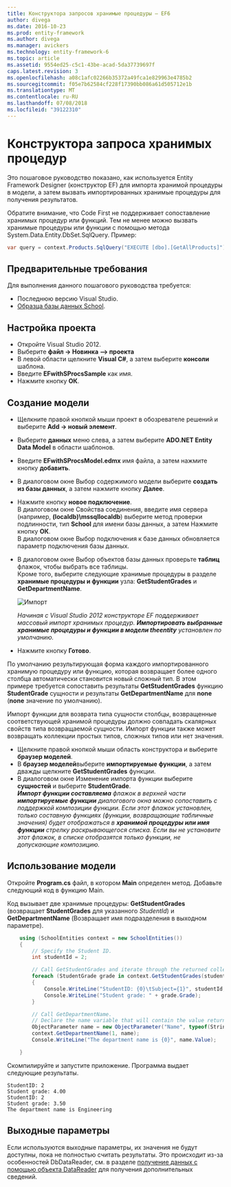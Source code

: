 ```yaml
---
title: Конструктора запросов хранимые процедуры — EF6
author: divega
ms.date: 2016-10-23
ms.prod: entity-framework
ms.author: divega
ms.manager: avickers
ms.technology: entity-framework-6
ms.topic: article
ms.assetid: 9554ed25-c5c1-43be-acad-5da37739697f
caps.latest.revision: 3
ms.openlocfilehash: a08c1afc02266b35372a49fca1e829963e4785b2
ms.sourcegitcommit: f05e7b62584cf228f17390bb086a61d505712e1b
ms.translationtype: MT
ms.contentlocale: ru-RU
ms.lasthandoff: 07/08/2018
ms.locfileid: "39122310"
---
```

# <a name="designer-query-stored-procedures"></a>Конструктора запроса хранимых процедур
Это пошаговое руководство показано, как используется Entity Framework Designer (конструктор EF) для импорта хранимой процедуры в модели, а затем вызвать импортированных хранимые процедуры для получения результатов. 

Обратите внимание, что Code First не поддерживает сопоставление хранимых процедур или функций. Тем не менее можно вызвать хранимые процедуры или функции с помощью метода System.Data.Entity.DbSet.SqlQuery. Пример:
``` csharp
var query = context.Products.SqlQuery("EXECUTE [dbo].[GetAllProducts]")`;
```

## <a name="prerequisites"></a>Предварительные требования

Для выполнения данного пошагового руководства требуется:

- Последнюю версию Visual Studio.
- [Образца базы данных School](~/ef6/resources/school-database.md).

## <a name="set-up-the-project"></a>Настройка проекта

-   Откройте Visual Studio 2012.
-   Выберите **файл -&gt; Новинка —&gt; проекта**
-   В левой области щелкните **Visual C\#**, а затем выберите **консоли** шаблона.
-   Введите **EFwithSProcsSample** как имя.
-   Нажмите кнопку **ОК**.

## <a name="create-a-model"></a>Создание модели

-   Щелкните правой кнопкой мыши проект в обозревателе решений и выберите **Add -&gt; новый элемент**.
-   Выберите **данных** меню слева, а затем выберите **ADO.NET Entity Data Model** в области шаблонов.
-   Введите **EFwithSProcsModel.edmx** имя файла, а затем нажмите кнопку **добавить**.
-   В диалоговом окне Выбор содержимого модели выберите **создать из базы данных**, а затем нажмите кнопку **Далее**.
-   Нажмите кнопку **новое подключение**.  
    В диалоговом окне Свойства соединения, введите имя сервера (например, **(localdb)\\mssqllocaldb**) выберите метод проверки подлинности, тип **School** для имени базы данных, а затем Нажмите кнопку **ОК**.  
    В диалоговом окне Выбор подключения к базе данных обновляется параметр подключения базы данных.
-   В диалоговом окне Выбор объектов базы данных проверьте **таблиц** флажок, чтобы выбрать все таблицы.  
    Кроме того, выберите следующие хранимые процедуры в разделе **хранимые процедуры и функции** узла: **GetStudentGrades** и **GetDepartmentName**. 

    ![Импорт](~/ef6/media/import.jpg)

    *Начиная с Visual Studio 2012 конструкторе EF поддерживает массовый импорт хранимых процедур. **Импортировать выбранные хранимые процедуры и функции в модели theentity** установлен по умолчанию.*
-   Нажмите кнопку **Готово**.

По умолчанию результирующая форма каждого импортированного хранимую процедуру или функцию, которая возвращает более одного столбца автоматически становится новый сложный тип. В этом примере требуется сопоставить результаты **GetStudentGrades** функцию **StudentGrade** сущности и результаты **GetDepartmentName** для **none** (**none** значение по умолчанию).

Импорт функции для возврата типа сущности столбцы, возвращенные соответствующей хранимой процедуры должно совпадать скалярных свойств типа возвращаемой сущности. Импорт функции также может возвращать коллекции простых типов, сложных типов или нет значения.

-   Щелкните правой кнопкой мыши область конструктора и выберите **браузер моделей**.
-   В **браузер моделей**выберите **импортируемые функции**, а затем дважды щелкните **GetStudentGrades** функции.
-   В диалоговом окне Изменение импорта функции выберите **сущностей** и выберите **StudentGrade**.  
    ***Импорт функции составляема** флажок в верхней части **импортируемые функции** диалогового окна можно сопоставить с поддержкой композиции функции. Если этот флажок установлен, только составную функциях (функции, возвращающие табличные значения) будет отображаться в **хранимой процедуры или имя функции** стрелку раскрывающегося списка. Если вы не установите этот флажок, в списке отобразятся только функции, не допускающие композицию.*

## <a name="use-the-model"></a>Использование модели

Откройте **Program.cs** файл, в котором **Main** определен метод. Добавьте следующий код в функцию Main.

Код вызывает две хранимые процедуры: **GetStudentGrades** (возвращает **StudentGrades** для указанного *StudentId*) и **GetDepartmentName** (Возвращает имя подразделения в выходном параметре).  

``` csharp
    using (SchoolEntities context = new SchoolEntities())
    {
        // Specify the Student ID.
        int studentId = 2;

        // Call GetStudentGrades and iterate through the returned collection.
        foreach (StudentGrade grade in context.GetStudentGrades(studentId))
        {
            Console.WriteLine("StudentID: {0}\tSubject={1}", studentId, grade.Subject);
            Console.WriteLine("Student grade: " + grade.Grade);
        }

        // Call GetDepartmentName.
        // Declare the name variable that will contain the value returned by the output parameter.
        ObjectParameter name = new ObjectParameter("Name", typeof(String));
        context.GetDepartmentName(1, name);
        Console.WriteLine("The department name is {0}", name.Value);

    }
```

Скомпилируйте и запустите приложение. Программа выдает следующие результаты.

```
StudentID: 2
Student grade: 4.00
StudentID: 2
Student grade: 3.50
The department name is Engineering
```

<a name="output-parameters"></a>Выходные параметры
-----------------

Если используются выходные параметры, их значения не будут доступны, пока не полностью считать результаты. Это происходит из-за особенностей DbDataReader, см. в разделе [получение данных с помощью объекта DataReader](http://go.microsoft.com/fwlink/?LinkID=398589) для получения дополнительных сведений.
